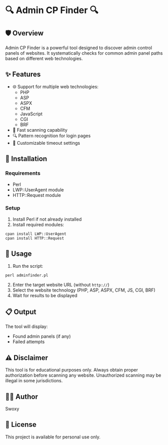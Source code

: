 # 🔍 Admin CP Finder 🔍

## 🛡️ Overview
Admin CP Finder is a powerful tool designed to discover admin control panels of websites. It systematically checks for common admin panel paths based on different web technologies.

## ✨ Features
- 🌐 Support for multiple web technologies:
  - PHP
  - ASP
  - ASPX
  - CFM
  - JavaScript
  - CGI
  - BRF
- 🚀 Fast scanning capability
- 🔍 Pattern recognition for login pages
- 💪 Customizable timeout settings

## 🔧 Installation

### Requirements
- Perl
- LWP::UserAgent module
- HTTP::Request module

### Setup
1. Install Perl if not already installed
2. Install required modules:
```
cpan install LWP::UserAgent
cpan install HTTP::Request
```

## 🚀 Usage
1. Run the script:
```
perl adminfinder.pl
```
2. Enter the target website URL (without `http://`)
3. Select the website technology (PHP, ASP, ASPX, CFM, JS, CGI, BRF)
4. Wait for results to be displayed

## 📋 Output
The tool will display:
- Found admin panels (if any)
- Failed attempts

## ⚠️ Disclaimer
This tool is for educational purposes only. Always obtain proper authorization before scanning any website. Unauthorized scanning may be illegal in some jurisdictions.

## 👨‍💻 Author
Swoxy

## 📜 License
This project is available for personal use only. 
